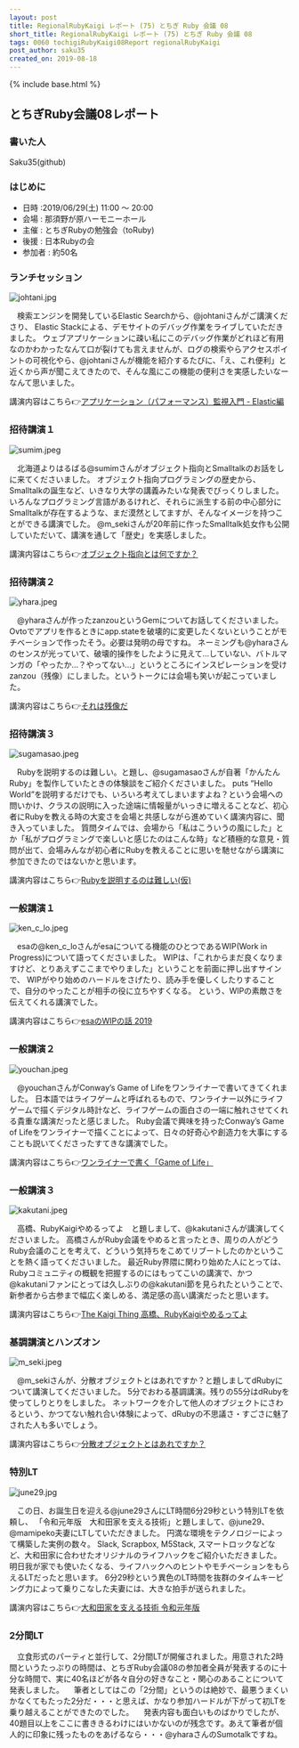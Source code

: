 ```yaml
---
layout: post
title: RegionalRubyKaigi レポート (75) とちぎ Ruby 会議 08
short_title: RegionalRubyKaigi レポート (75) とちぎ Ruby 会議 08
tags: 0060 tochigiRubyKaigi08Report regionalRubyKaigi
post_author: saku35
created_on: 2019-08-18
---
```

{% include base.html %}
## とちぎRuby会議08レポート

### 書いた人
Saku35(github)

### はじめに
* 日時 :2019/06/29(土) 11:00 ～ 20:00
* 会場 : 那須野が原ハーモニーホール
* 主催 : とちぎRubyの勉強会（toRuby)
* 後援 : 日本Rubyの会
* 参加者 : 約50名

### ランチセッション
![johtani.jpg]({{base}}{{site.baseurl}}/images/0060-tochigiRubyKaigi08Report/johtani.jpeg)

　検索エンジンを開発しているElastic Searchから、@johtaniさんがご講演くださり、
Elastic Stackによる、デモサイトのデバッグ作業をライブしていただきました。
ウェブアプリケーションに疎い私にこのデバッグ作業がどれほど有用なのかわかったなんて口が裂けても言えませんが、ログの検索やらアクセスポイントの可視化やら、@johtaniさんが機能を紹介するたびに、「え、これ便利」と近くから声が聞こえてきたので、そんな風にこの機能の便利さを実感したいなーなんて思いました。

講演内容はこちら👉[アプリケーション（パフォーマンス）監視入門 - Elastic編](https://noti.st/johtani/eJPLbZ/elastic)

### 招待講演１
![sumim.jpeg]({{base}}{{site.baseurl}}/images/0060-tochigiRubyKaigi08Report/sumim.jpeg)

　北海道よりはるばる@sumimさんがオブジェクト指向とSmalltalkのお話をしに来てくださいました。
オブジェクト指向プログラミングの歴史から、Smalltalkの誕生など、いきなり大学の講義みたいな発表でびっくりしました。いろんなプログラミング言語があるけれど、それらに派生する前の中心部分にSmalltalkが存在するような、まだ漠然としてますが、そんなイメージを持つことができる講演でした。
@m_sekiさんが20年前に作ったSmalltalk処女作も公開していただいて、講演を通して「歴史」を実感しました。

講演内容はこちら👉[オブジェクト指向とは何ですか？](https://www.slideshare.net/sumim/ss-152523149)

### 招待講演２
![yhara.jpeg]({{base}}{{site.baseurl}}/images/0060-tochigiRubyKaigi08Report/yhara.jpeg)

　@yharaさんが作ったzanzouというGemについてお話してくださいました。
Ovtoでアプリを作るときにapp.stateを破壊的に変更したくないということがモチベーションで作ったそう。必要は発明の母ですね。
ネーミングも@yharaさんのセンスが光っていて、破壊的操作をしたように見えて…していない、バトルマンガの「やったか…？やってない…」というところにインスピレーションを受けzanzou（残像）にしました。というトークには会場も笑いが起こっていました。

講演内容はこちら👉[それは残像だ](https://yhara.jp/2019/07/10/jun-2019-tork)

### 招待講演３
![sugamasao.jpeg]({{base}}{{site.baseurl}}/images/0060-tochigiRubyKaigi08Report/sugamasao.jpeg)

　Rubyを説明するのは難しい。と題し、@sugamasaoさんが自著「かんたんRuby」を製作していたときの体験談をご紹介くださいました。
puts “Hello World”を説明するだけでも、いろいろ考えてしまいますよね？という会場への問いかけ、クラスの説明に入った途端に情報量がいっきに増えることなど、初心者にRubyを教える時の大変さを会場と共感しながら進めていく講演内容に、聞き入っていました。
質問タイムでは、会場から「私はこういうの風にした」とか「私がプログラミングで楽しいと感じたのはこんな時」など積極的な意見・質問が出て、会場みんなが初心者にRubyを教えることに思いを馳せながら講演に参加できたのではないかと思います。

講演内容はこちら👉[Rubyを説明するのは難しい(仮)](https://speakerdeck.com/sugamasao/ruby-is-difficult)

### 一般講演１
![ken_c_lo.jpeg]({{base}}{{site.baseurl}}/images/0060-tochigiRubyKaigi08Report/ken_c_lo.jpeg)

　esaの@ken_c_loさんがesaについてる機能のひとつであるWIP(Work in Progress)について語ってくださいました。
WIPは、「これからまだ良くなりますけど、とりあえずここまでやりました」ということを前面に押し出すサインで、
WIPがやり始めのハードルをさげたり、読み手を優しくしたりすることで、自分のやったことが相手の役に立ちやすくなる。
という、WIPの素敵さを伝えてくれる講演でした。

講演内容はこちら👉[esaのWIPの話 2019](https://speakerdeck.com/ken_c_lo/wip-2019)

### 一般講演２
![youchan.jpeg]({{base}}{{site.baseurl}}/images/0060-tochigiRubyKaigi08Report/youchan.jpeg)

　@youchanさんがConway’s Game of Lifeをワンライナーで書いてきてくれました。
日本語ではライフゲームと呼ばれるもので、ワンライナー以外にライフゲームで描くデジタル時計など、ライフゲームの面白さの一端に触れさせてくれる貴重な講演だったと感じました。
Ruby会議で興味を持ったConway’s Game of Lifeをワンライナーで描くことによって、日々の好奇心や創造力を大事にすることも説いてくださったすてきな講演でした。

講演内容はこちら👉[ワンライナーで書く「Game of Life」](http://youchan.org/slides/toruby_20190629/)

### 一般講演３
![kakutani.jpeg]({{base}}{{site.baseurl}}/images/0060-tochigiRubyKaigi08Report/kakutani.jpeg)

　高橋、RubyKaigiやめるってよ　と題しまして、@kakutaniさんが講演してくださいました。
高橋さんがRuby会議をやめると言ったとき、周りの人がどうRuby会議のことを考えて、どういう気持ちをこめてリブートしたのかということを熱く語ってくださいました。
最近Ruby界隈に関わり始めた人にとっては、Rubyコミュニティの概観を把握するのにはもってこいの講演で、かつ@kakutaniファンにとっては久しぶりの@kakutani節を見られたということで、新参者から古参まで幅広く楽しめる、満足感の高い講演だったと思います。

講演内容はこちら👉[The Kaigi Thing 高橋、RubyKaigiやめるってよ](https://speakerdeck.com/kakutani/the-kaigi-thing)

### 基調講演とハンズオン
![m_seki.jpeg]({{base}}{{site.baseurl}}/images/0060-tochigiRubyKaigi08Report/m_seki.jpeg)

　@m_sekiさんが、分散オブジェクトとはあれですか？と題しましてdRubyについて講演してくださいました。
5分でおわる基調講演。残りの55分はdRubyを使ってしりとりをしました。
ネットワークを介して他人のオブジェクトにさわるという、かつてない触れ合い体験によって、dRubyの不思議さ・すごさに魅了された人も多いでしょう。

講演内容はこちら👉[分散オブジェクトとはあれですか？](https://speakerdeck.com/m_seki/tochigi-ruby-kaigi-08-keynote)

### 特別LT
![june29.jpg]({{base}}{{site.baseurl}}/images/0060-tochigiRubyKaigi08Report/june29.jpeg)

　この日、お誕生日を迎える@june29さんにLT時間6分29秒という特別LTを依頼し、
「令和元年版　大和田家を支える技術」と題しまして、@june29、@mamipeko夫妻にLTしていただきました。
円満な環境をテクノロジーによって構築した実例の数々。
Slack, Scrapbox, M5Stack, スマートロックなどなど、大和田家に合わせたオリジナルのライフハックをご紹介いただきました。
明日我が家でも使いたくなる、ライフハックへのヒントやモチベーションをもらえるLTだったと思います。
6分29秒という異色のLT時間を抜群のタイムキーピング力によって乗りこなした夫妻には、大きな拍手が送られました。

講演内容はこちら👉[大和田家を支える技術 令和元年版](https://speakerdeck.com/june29/our-life-supported-by-technologies-and-skills)

### 2分間LT
 　立食形式のパーティと並行して、2分間LTが開催されました。用意された2時間というたっぷりの時間は、とちぎRuby会議08の参加者全員が発表するのに十分な時間で、実に40名ほどが各々自分の好きなこと・関心のあることについて発表しました。
　筆者としてはこの「2分間」というのは絶妙で、最悪うまくいかなくてもたった2分だ・・・と思えば、かなり参加ハードルが下がって初LTを乗り越えることができたのでした。
　発表内容も面白いものばかりでしたが、40題目以上をここに書ききるわけにはいかないのが残念です。あえて筆者が個人的に印象に残ったものをあげるなら・・・@yharaさんのSumotalkですね。